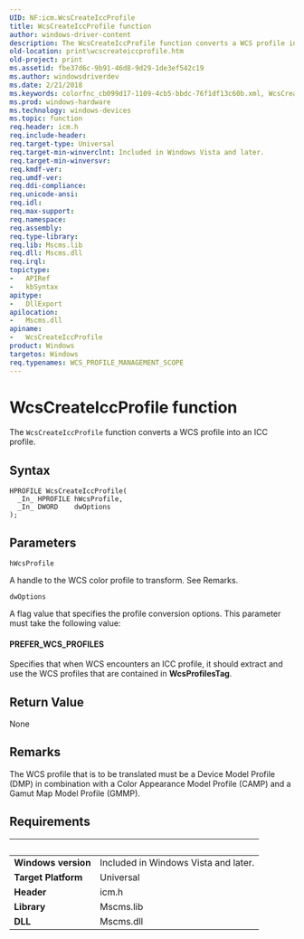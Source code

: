 ```yaml
---
UID: NF:icm.WcsCreateIccProfile
title: WcsCreateIccProfile function
author: windows-driver-content
description: The WcsCreateIccProfile function converts a WCS profile into an ICC profile.
old-location: print\wcscreateiccprofile.htm
old-project: print
ms.assetid: fbe37d6c-9b91-46d8-9d29-1de3ef542c19
ms.author: windowsdriverdev
ms.date: 2/21/2018
ms.keywords: colorfnc_cb099d17-1109-4cb5-bbdc-76f1df13c60b.xml, WcsCreateIccProfile function [Print Devices], print.wcscreateiccprofile, icm/WcsCreateIccProfile, WcsCreateIccProfile
ms.prod: windows-hardware
ms.technology: windows-devices
ms.topic: function
req.header: icm.h
req.include-header: 
req.target-type: Universal
req.target-min-winverclnt: Included in Windows Vista and later.
req.target-min-winversvr: 
req.kmdf-ver: 
req.umdf-ver: 
req.ddi-compliance: 
req.unicode-ansi: 
req.idl: 
req.max-support: 
req.namespace: 
req.assembly: 
req.type-library: 
req.lib: Mscms.lib
req.dll: Mscms.dll
req.irql: 
topictype:
-	APIRef
-	kbSyntax
apitype:
-	DllExport
apilocation:
-	Mscms.dll
apiname:
-	WcsCreateIccProfile
product: Windows
targetos: Windows
req.typenames: WCS_PROFILE_MANAGEMENT_SCOPE
---
```



# WcsCreateIccProfile function
The <code>WcsCreateIccProfile</code> function converts a WCS profile into an ICC profile.

## Syntax

````
HPROFILE WcsCreateIccProfile(
  _In_ HPROFILE hWcsProfile,
  _In_ DWORD    dwOptions
);
````

## Parameters

`hWcsProfile`

A handle to the WCS color profile to transform. See Remarks.

`dwOptions`

A flag value that specifies the profile conversion options. This parameter must take the following value:





#### PREFER_WCS_PROFILES

Specifies that when WCS encounters an ICC profile, it should extract and use the WCS profiles that are contained in <b>WcsProfilesTag</b>.


## Return Value

None

## Remarks

The WCS profile that is to be translated must be a Device Model Profile (DMP) in combination with a Color Appearance Model Profile (CAMP) and a Gamut Map Model Profile (GMMP).

## Requirements
| &nbsp; | &nbsp; |
| ---- |:---- |
| **Windows version** | Included in Windows Vista and later.  |
| **Target Platform** | Universal |
| **Header** | icm.h |
| **Library** | Mscms.lib |
| **DLL** | Mscms.dll |